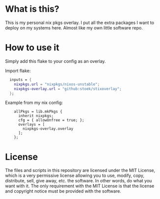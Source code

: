# What is this?
This is my personal nix pkgs overlay. I put all the extra packages I want to deploy on my systems here. 
Almost like my own little software repo. 

# How to use it
Simply add this flake to your config as an overlay.

Import flake:
```nix
  inputs = {
    nixpkgs.url = "nixpkgs/nixos-unstable";
    nixpkgs-overlay.url = "github:stoek/stixoverlay";
  };
```

Example from my nix config:
```
    allPkgs = lib.mkPkgs { 
      inherit nixpkgs; 
      cfg = { allowUnfree = true; };
      overlays = [
        nixpkgs-overlay.overlay
      ];
    };

```

# License
The files and scripts in this repository are licensed under the MIT License, which is a very 
permissive license allowing you to use, modify, copy, distribute, sell, give away, etc. the software. 
In other words, do what you want with it. The only requirement with the MIT License is that the license 
and copyright notice must be provided with the software.
